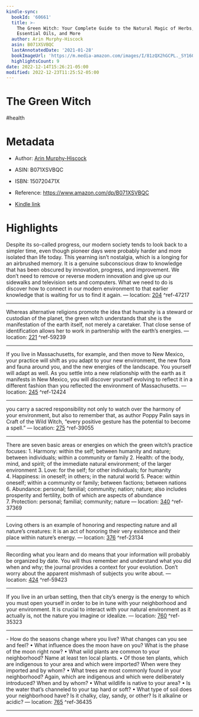 ```yaml
---
kindle-sync:
  bookId: '60661'
  title: >-
    The Green Witch: Your Complete Guide to the Natural Magic of Herbs, Flowers,
    Essential Oils, and More
  author: Arin Murphy-Hiscock
  asin: B071XSVBQC
  lastAnnotatedDate: '2021-01-28'
  bookImageUrl: 'https://m.media-amazon.com/images/I/81zQX2hGCPL._SY160.jpg'
  highlightsCount: 9
date: 2022-12-14T15:26:21-05:00
modified: 2022-12-23T11:25:52-05:00
---
```

# The Green Witch

#health 

# Metadata

* Author: [Arin Murphy-Hiscock](https://www.amazon.com/Arin-Murphy-Hiscock/e/B001JPCCZQ/ref=dp_byline_cont_ebooks_1)

* ASIN: B071XSVBQC

* ISBN: 150720471X

* Reference: <https://www.amazon.com/dp/B071XSVBQC>

* [Kindle link](kindle://book?action=open&asin=B071XSVBQC)

# Highlights

Despite its so-called progress, our modern society tends to look back to a simpler time, even though pioneer days were probably harder and more isolated than life today. This yearning isn’t nostalgia, which is a longing for an airbrushed memory. It is a genuine subconscious draw to knowledge that has been obscured by innovation, progress, and improvement. We don’t need to remove or reverse modern innovation and give up our sidewalks and television sets and computers. What we need to do is discover how to connect in our modern environment to that earlier knowledge that is waiting for us to find it again. — location: [204](kindle://book?action=open&asin=B071XSVBQC&location=204) ^ref-47217

---

Whereas alternative religions promote the idea that humanity is a steward or custodian of the planet, the green witch understands that she is the manifestation of the earth itself, not merely a caretaker. That close sense of identification allows her to work in partnership with the earth’s energies. — location: [221](kindle://book?action=open&asin=B071XSVBQC&location=221) ^ref-59239

---

If you live in Massachusetts, for example, and then move to New Mexico, your practice will shift as you adapt to your new environment, the new flora and fauna around you, and the new energies of the landscape. You yourself will adapt as well. As you settle into a new relationship with the earth as it manifests in New Mexico, you will discover yourself evolving to reflect it in a different fashion than you reflected the environment of Massachusetts. — location: [245](kindle://book?action=open&asin=B071XSVBQC&location=245) ^ref-12424

---

you carry a sacred responsibility not only to watch over the harmony of your environment, but also to remember that, as author Poppy Palin says in Craft of the Wild Witch, “every positive gesture has the potential to become a spell.” — location: [275](kindle://book?action=open&asin=B071XSVBQC&location=275) ^ref-39055

---

There are seven basic areas or energies on which the green witch’s practice focuses: 1. Harmony: within the self; between humanity and nature; between individuals; within a community or family 2. Health: of the body, mind, and spirit; of the immediate natural environment; of the larger environment 3. Love: for the self; for other individuals; for humanity 4. Happiness: in oneself; in others; in the natural world 5. Peace: within oneself; within a community or family; between factions; between nations 6. Abundance: personal; familial; community; nation; nature; also includes prosperity and fertility, both of which are aspects of abundance 7. Protection: personal; familial; community; nature — location: [340](kindle://book?action=open&asin=B071XSVBQC&location=340) ^ref-37369

---

Loving others is an example of honoring and respecting nature and all nature’s creatures: it is an act of honoring their very existence and their place within nature’s energy. — location: [376](kindle://book?action=open&asin=B071XSVBQC&location=376) ^ref-23134

---

Recording what you learn and do means that your information will probably be organized by date. You will thus remember and understand what you did when and why; the journal provides a context for your evolution. Don’t worry about the apparent mishmash of subjects you write about. — location: [424](kindle://book?action=open&asin=B071XSVBQC&location=424) ^ref-59423

---

If you live in an urban setting, then that city’s energy is the energy to which you must open yourself in order to be in tune with your neighborhood and your environment. It is crucial to interact with your natural environment as it actually is, not the nature you imagine or idealize. — location: [760](kindle://book?action=open&asin=B071XSVBQC&location=760) ^ref-35323

---

- How do the seasons change where you live? What changes can you see and feel? • What influence does the moon have on you? What is the phase of the moon right now? • What wild plants are common to your neighborhood? Name at least ten local plants. • Of those ten plants, which are indigenous to your area and which were imported? When were they imported and by whom? • What trees are most commonly found in your neighborhood? Again, which are indigenous and which were deliberately introduced? When and by whom? • What wildlife is native to your area? • Is the water that’s channeled to your tap hard or soft? • What type of soil does your neighborhood have? Is it chalky, clay, sandy, or other? Is it alkaline or acidic? — location: [765](kindle://book?action=open&asin=B071XSVBQC&location=765) ^ref-36435

---
